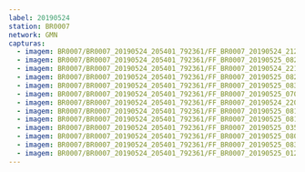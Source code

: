 ```yaml
---
label: 20190524
station: BR0007
network: GMN
capturas:
  - imagem: BR0007/BR0007_20190524_205401_792361/FF_BR0007_20190524_212735_931_0046592.fits_maxpixel.jpg
  - imagem: BR0007/BR0007_20190524_205401_792361/FF_BR0007_20190525_082257_291_0939264.fits_maxpixel.jpg
  - imagem: BR0007/BR0007_20190524_205401_792361/FF_BR0007_20190524_221348_976_0110848.fits_maxpixel.jpg
  - imagem: BR0007/BR0007_20190524_205401_792361/FF_BR0007_20190525_082758_582_0946176.fits_maxpixel.jpg
  - imagem: BR0007/BR0007_20190524_205401_792361/FF_BR0007_20190525_083058_040_0950528.fits_maxpixel.jpg
  - imagem: BR0007/BR0007_20190524_205401_792361/FF_BR0007_20190525_070809_733_0837376.fits_maxpixel.jpg
  - imagem: BR0007/BR0007_20190524_205401_792361/FF_BR0007_20190524_220059_591_0093184.fits_maxpixel.jpg
  - imagem: BR0007/BR0007_20190524_205401_792361/FF_BR0007_20190525_081819_708_0932864.fits_maxpixel.jpg
  - imagem: BR0007/BR0007_20190524_205401_792361/FF_BR0007_20190525_081440_786_0927744.fits_maxpixel.jpg
  - imagem: BR0007/BR0007_20190524_205401_792361/FF_BR0007_20190525_035327_372_0575488.fits_maxpixel.jpg
  - imagem: BR0007/BR0007_20190524_205401_792361/FF_BR0007_20190525_080324_406_0912128.fits_maxpixel.jpg
  - imagem: BR0007/BR0007_20190524_205401_792361/FF_BR0007_20190525_083149_401_0951808.fits_maxpixel.jpg
  - imagem: BR0007/BR0007_20190524_205401_792361/FF_BR0007_20190525_012753_063_0378112.fits_maxpixel.jpg
---
```

